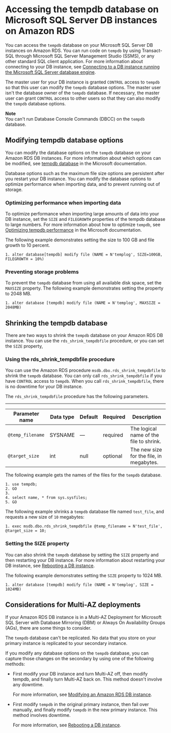 # Accessing the tempdb database on Microsoft SQL Server DB instances on Amazon RDS<a name="SQLServer.TempDB"></a>

You can access the `tempdb` database on your Microsoft SQL Server DB instances on Amazon RDS\. You can run code on `tempdb` by using Transact\-SQL through Microsoft SQL Server Management Studio \(SSMS\), or any other standard SQL client application\. For more information about connecting to your DB instance, see [Connecting to a DB instance running the Microsoft SQL Server database engine](USER_ConnectToMicrosoftSQLServerInstance.md)\. 

The master user for your DB instance is granted `CONTROL` access to `tempdb` so that this user can modify the `tempdb` database options\. The master user isn't the database owner of the `tempdb` database\. If necessary, the master user can grant `CONTROL` access to other users so that they can also modify the `tempdb` database options\. 

**Note**  
You can't run Database Console Commands \(DBCC\) on the `tempdb` database\. 

## Modifying tempdb database options<a name="SQLServer.TempDB.Modifying"></a>

You can modify the database options on the `tempdb` database on your Amazon RDS DB instances\. For more information about which options can be modified, see [tempdb database](https://msdn.microsoft.com/en-us/library/ms190768%28v=sql.120%29.aspx) in the Microsoft documentation\.

Database options such as the maximum file size options are persistent after you restart your DB instance\. You can modify the database options to optimize performance when importing data, and to prevent running out of storage\.

### Optimizing performance when importing data<a name="SQLServer.TempDB.Modifying.Import"></a>

To optimize performance when importing large amounts of data into your DB instance, set the `SIZE` and `FILEGROWTH` properties of the tempdb database to large numbers\. For more information about how to optimize `tempdb`, see [Optimizing tempdb performance](https://technet.microsoft.com/en-us/library/ms175527%28v=sql.120%29.aspx) in the Microsoft documentation\.

The following example demonstrates setting the size to 100 GB and file growth to 10 percent\. 

```
1. alter database[tempdb] modify file (NAME = N'templog', SIZE=100GB, FILEGROWTH = 10%)
```

### Preventing storage problems<a name="SQLServer.TempDB.Modifying.Full"></a>

To prevent the `tempdb` database from using all available disk space, set the `MAXSIZE` property\. The following example demonstrates setting the property to 2048 MB\. 

```
1. alter database [tempdb] modify file (NAME = N'templog', MAXSIZE = 2048MB)
```

## Shrinking the tempdb database<a name="SQLServer.TempDB.Shrinking"></a>

There are two ways to shrink the `tempdb` database on your Amazon RDS DB instance\. You can use the `rds_shrink_tempdbfile` procedure, or you can set the `SIZE` property, 

### Using the rds\_shrink\_tempdbfile procedure<a name="SQLServer.TempDB.Shrinking.Proc"></a>

You can use the Amazon RDS procedure `msdb.dbo.rds_shrink_tempdbfile` to shrink the `tempdb` database\. You can only call `rds_shrink_tempdbfile` if you have `CONTROL` access to `tempdb`\. When you call `rds_shrink_tempdbfile`, there is no downtime for your DB instance\. 

The `rds_shrink_tempdbfile` procedure has the following parameters\.


****  

| Parameter name | Data type | Default | Required | Description | 
| --- | --- | --- | --- | --- | 
| `@temp_filename` | SYSNAME | — | required | The logical name of the file to shrink\. | 
| `@target_size` | int | null | optional | The new size for the file, in megabytes\. | 

The following example gets the names of the files for the `tempdb` database\.

```
1. use tempdb;
2. GO
3. 
4. select name, * from sys.sysfiles;
5. GO
```

The following example shrinks a `tempdb` database file named `test_file`, and requests a new size of `10` megabytes: 

```
1. exec msdb.dbo.rds_shrink_tempdbfile @temp_filename = N'test_file', @target_size = 10;
```

### Setting the SIZE property<a name="SQLServer.TempDB.Shrinking.Size"></a>

You can also shrink the `tempdb` database by setting the `SIZE` property and then restarting your DB instance\. For more information about restarting your DB instance, see [Rebooting a DB instance](USER_RebootInstance.md)\. 

The following example demonstrates setting the `SIZE` property to 1024 MB\. 

```
1. alter database [tempdb] modify file (NAME = N'templog', SIZE = 1024MB)
```

## Considerations for Multi\-AZ deployments<a name="SQLServer.TempDB.MAZ"></a>

If your Amazon RDS DB instance is in a Multi\-AZ Deployment for Microsoft SQL Server with Database Mirroring \(DBM\) or Always On Availability Groups \(AGs\), there are some things to consider\. 

The `tempdb` database can't be replicated\. No data that you store on your primary instance is replicated to your secondary instance\.

If you modify any database options on the `tempdb` database, you can capture those changes on the secondary by using one of the following methods:
+ First modify your DB instance and turn Multi\-AZ off, then modify tempdb, and finally turn Multi\-AZ back on\. This method doesn't involve any downtime\.

  For more information, see [Modifying an Amazon RDS DB instance](Overview.DBInstance.Modifying.md)\. 
+ First modify `tempdb` in the original primary instance, then fail over manually, and finally modify `tempdb` in the new primary instance\. This method involves downtime\. 

  For more information, see [Rebooting a DB instance](USER_RebootInstance.md)\.